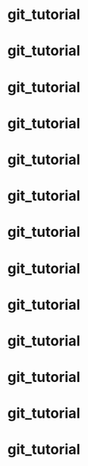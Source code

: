 # git_tutorial
# git_tutorial
# git_tutorial
# git_tutorial
# git_tutorial
# git_tutorial
# git_tutorial
# git_tutorial
# git_tutorial
# git_tutorial
# git_tutorial
# git_tutorial
# git_tutorial
